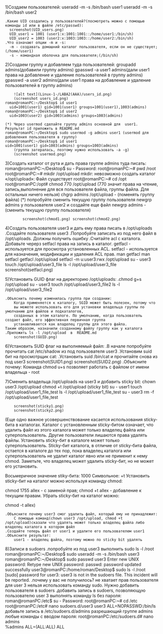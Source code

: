 1)Создаем пользователей:
	useradd -m -s /bin/bash user1
	useradd -m -s /bin/bash user2 
	
	.Какие UID создались у пользователей?(посмотреть можно с помощью команды id или в файле /etc/passwd):
	  screenshot(UID_users.png)
	  UID_user1 = 1001 (user1:x:1001:1001::/home/user1:/bin/sh)
	  UID_user2 = 1003 (user2:x:1003:1003::/home/user2:/bin/sh)
	.Что означают опции -m и -s:	
	  -m - создавать домашний каталог пользователя, если он не существует;(/home/user1)
	  -s - командная оболочка для пользователя;(/bin/sh)

2)Создаем группу и добавляем туда пользователей:
	groupadd admins(добавили группу admins)
	gpasswd -a user1 admins(дали user1 права на добавление и удаление пользователей в группу admins)
	gpasswd -a user2 admins(дали user1 права на добавление и удаление пользователей в группу admins)
	
		![alt text](Linux-1-/LABA2(AAA)/users_id.png)
		(screenshot users_id.png)
 	roman@romanPC:~/Desktop$ id user1
	  uid=1001(user1) gid=1001(user1) groups=1001(user1),1003(admins)
	roman@romanPC:~/Desktop$ id user2
	  uid=1003(user2) gid=1003(admins) groups=1003(admins)

	(*) Через usermod сделайте группу admins основной для  user1. Результат id приложить в README.md
	roman@romanPC:~/Desktop$ sudo usermod -g admins user1 (usermod для добавления пользователя в группу)
	roman@romanPC:~/Desktop$ id user1
	uid=1001(user1) gid=1003(admins) groups=1003(admins)
		(группа затералась, поэтому нужно использовать -a -g)
		(screenshot usermod.png)

3)Создать каталог от рута и дать права группе admins туда писать:
	roman@romanPC:~/Desktop$ su -
	Password: 
	root@romanPC:~# pwd
	/root
	root@romanPC:~# mkdir /opt/upload
	mkdir: невозможно создать каталог «/opt/upload»: Файл существует
	root@romanPC:~# cd /opt
	root@romanPC:/opt# chmod 770 /opt/upload (770 значит права на чтение, запись,выполнение для вся пользователя файла, группы файла. Для остальных ничего нельзя)
			chgrp admins /opt/upload - (поменять группу файла)
	(*) попробуйте сменить текущую группу пользователя  newgrp admins у пользователя user2 и создайте еще файл
			newgrp admins - (сменить текущую группу пользователя)
	
			screenshot(chmod1.png) screenshot(chmod2.png)

4)Создать пользователя user3 и дать ему права писать в /opt/uploads
	.Создайте пользователя user3
	.Попробуйте записать из под него файл в /opt/uploads. Должны получить ошибку
	.Считайте acl с каталога. Добавьте черерз  setfacl права на запись в каталог.
	getfacl - используется для просмотра установленных ACL.
	setfacl - используется для назначения, модификации и удаления ACL прав.
man getfacl
man setfacl
getfacl /opt/upload
setfacl -m u:user3:rwx /opt/upload
su - user3
touch /opt/upload/user3_file
ls -l /opt/upload/user3_file
		screenshot(setfacl.png)

5)Установить GUID флаг на директорию /opt/uploads:
	.chmod g+s /opt/upload
	 su - user3
	 touch /opt/upload/user3_file2
	 ls -l /opt/upload/user3_file2

	.Объяснить почему изменилась группа при создании:
		Когда применяется к каталогу, SGID может быть полезен, потому что 
		вы можете использовать его для установки владельца группы по умолчанию для файлов и подкаталогов, 
		созданных в этом каталоге. По умолчанию, когда пользователь создает файл, его эффективная первичная группа 
		устанавливается как владелец группы для этого файла. 
	Таким образом, назначили созданному файлу группу как у каталога
	.Приложить ls -l /opt/upload  в  README.md
		screenshot(GUID.png)

6)Установить  SUID  флаг на выполняемый файл:
	.В начале  попробуйте прочитать cat /etc/shadow  из под пользователя user3
	.Установим suid бит на просмотрщик cat:
	.Установить suid /bin/cat и прочитайте снова из под user3
		screenshot(SUID1.png)
		screenshot(SUID2.png)
	.Объясните почему: 
		Команда chmod u+s позволяет работать с файлом от имени владельца - root

7)Сменить владельца  /opt/uploads  на user3 и добавить sticky bit:
	chown user3 /opt/upload
	chmod +t /opt/upload		(sticky bit)
	su - user1
	touch /opt/upload/user1_file_test
	ls -l /opt/upload/user1_file_test
	su - user3
	rm -f  /opt/upload/user1_file_test

		screenshot(sticky1.png)
		screenshot(sticky2.png)

(Еще одно важное усовершенствование касается использования sticky-бита в каталогах.
 Каталог с установленным sticky-битом означает, 
что удалить файл из этого каталога может только владелец файла или суперпользователь. 
Другие пользователи лишаются права удалять файлы.
 Установить sticky-бит в каталоге может только суперпользователь. Sticky-бит каталога, в отличие от sticky-бита файла, 
остается в каталоге до тех пор, пока владелец каталога или суперпользователь не удалит каталог явно или не применит к нему chmod. 
Заметьте, что владелец может удалить sticky-бит, но не может его установить.

Восьмеричное значение stiky-бита: 1000
Символьное: +t
Установить sticky-бит на каталог можно используя команду chmod:

chmod 1755 allex - с заменой прав;
chmod +t allex - добавление к текущим правам.
Убрать sticky-бит на каталог можно:

chmod -t allex)

	.Объясните почему user3 смог удалить файл, который ему не принадлежит:
		C помощью команд(chown user3 /opt/upload, chmod +t /opt/upload)сказали что удалять может только владелец файла либо владелец каталога в котором файл
	.Создайте теперь файл от user1 и удалите его пользователем user1
	.Объясните результат: 
		user1 - владелец файла, поэтому можно по sticky bit удалять


8)Записи в sudoers
   .попробуйте из под user3 выполнить sudo ls -l /root
	roman@romanPC:~/Desktop$ sudo useradd -m -s /bin/bash user3
	roman@romanPC:~/Desktop$ sudo passwd user3
	Enter new UNIX password: 
	Retype new UNIX password: 
	passwd: password updated successfully
	user3@romanPC:/home/roman/Desktop$ sudo ls -l /root
	[sudo] password for user3: 
	user3 is not in the sudoers file.  This incident will be reported.
   .почему у вас не получилось?
	не хватает прав пользователя для user 3 нельзя использовать команду sudo. Нужно добавить пользователя в sudoers
   .добавить запись в sudoers, позволяющую пользователю user 3 выполнять команду ls без пароля:
	roman@romanPC:/etc$ su -
	Password: 
	root@romanPC:~# cd /etc
	root@romanPC:/etc# nano sudoers.d/user3
		user3	ALL=NOPASSWD:/bin/ls
	добавьте запись в /etc/sudoers.d/admins разрешающий группе admins любые команды с вводом пароля:
	root@romanPC:/etc/sudoers.d# nano admins	
		%admins  ALL=(ALL:ALL) ALL




 
